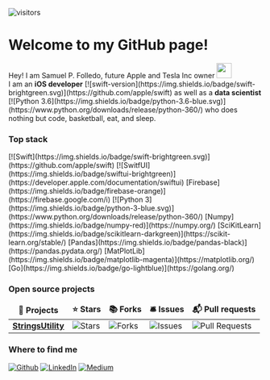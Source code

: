 
 ![visitors](https://visitor-badge.glitch.me/badge?page_id=page.id)

<h1>Welcome to my GitHub page! </h1>


<p>Hey! I am Samuel P. Folledo, future Apple and Tesla Inc owner <img src="https://emojis.slackmojis.com/emojis/images/1531849430/4246/blob-sunglasses.gif?1531849430" width="30"/> </br> I am an <b>iOS developer</b> [![swift-version](https://img.shields.io/badge/swift-brightgreen.svg)](https://github.com/apple/swift) as well as a <b>data scientist</b> [![Python 3.6](https://img.shields.io/badge/python-3.6-blue.svg)](https://www.python.org/downloads/release/python-360/) who does nothing but code, basketball, eat, and sleep.</p>

<h3>Top stack</h3>
<p>
[![Swift](https://img.shields.io/badge/swift-brightgreen.svg)](https://github.com/apple/swift) [![SwitfUI](https://img.shields.io/badge/swiftui-brightgreen)](https://developer.apple.com/documentation/swiftui)
[Firebase](https://img.shields.io/badge/firebase-orange)](https://firebase.google.com/i)
[![Python 3](https://img.shields.io/badge/python-3-blue.svg)](https://www.python.org/downloads/release/python-360/)
[Numpy](https://img.shields.io/badge/numpy-red)](https://numpy.org/)
[SciKitLearn](https://img.shields.io/badge/scikitlearn-darkgreen)](https://scikit-learn.org/stable/)
[Pandas](https://img.shields.io/badge/pandas-black)](https://pandas.pydata.org/)
[MatPlotLib](https://img.shields.io/badge/matplotlib-magenta)](https://matplotlib.org/)
[Go](https://img.shields.io/badge/go-lightblue)](https://golang.org/)
</p>

<h3>Open source projects</h3>
<table>
  <thead align="center">
    <tr border: none;>
      <td><b>🎁 Projects</b></td>
      <td><b>⭐ Stars</b></td>
      <td><b>📚 Forks</b></td>
      <td><b>🛎 Issues</b></td>
      <td><b>📬 Pull requests</b></td>
    </tr>
  </thead>
  <tbody>
    <tr>
        <td><a href="https://github.com/SamuelFolledo/StringsUtility"><b>StringsUtility</b></a></td>
      <td><img alt="Stars" src="https://img.shields.io/github/stars/SamuelFolledo/StringsUtility?style=flat-square&labelColor=343b41"/></td>
      <td><img alt="Forks" src="https://img.shields.io/github/forks/SamuelFolledo/StringsUtility?style=flat-square&labelColor=343b41"/></td>
      <td><img alt="Issues" src="https://img.shields.io/github/issues/SamuelFolledo/StringsUtility?style=flat-square&labelColor=343b41"/></td>
      <td><img alt="Pull Requests" src="https://img.shields.io/github/issues-pr/SamuelFolledo/StringsUtility?style=flat-square&labelColor=343b41"/></td>
    </tr>
  </tbody>
</table>

<h3>Where to find me</h3>
<p><a href="https://github.com/SamuelFolledo" target="_blank"><img alt="Github" src="https://img.shields.io/badge/GitHub-%2312100E.svg?&style=for-the-badge&logo=Github&logoColor=white" /></a> 
<a href="https://linkedin.com/in/samuelfolledo" target="_blank"><img alt="LinkedIn" src="https://img.shields.io/badge/linkedin-%230077B5.svg?&style=for-the-badge&logo=linkedin&logoColor=white" /></a> 
<a href="https://medium.com/@samuelfolledo" target="_blank"><img alt="Medium" src="https://img.shields.io/badge/medium-%2312100E.svg?&style=for-the-badge&logo=medium&logoColor=white" /></a>
</p>
